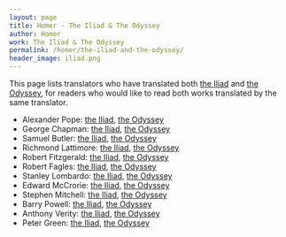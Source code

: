 ```yaml
---
layout: page
title: Homer - The Iliad & The Odyssey
author: Homer
work: The Iliad & The Odyssey
permalink: /homer/the-iliad-and-the-odyssey/
header_image: iliad.png
---
```


This page lists translators who have translated both [the Iliad](/homer/the-iliad/) and [the Odyssey](/homer/the-odyssey/), for readers who would like to read both works translated by the same translator.

* Alexander Pope: [the Iliad](/homer/the-iliad/alexander-pope), [the Odyssey](/homer/the-odyssey/alexander-pope)
* George Chapman: [the Iliad](/homer/the-iliad/george-chapman), [the Odyssey](/homer/the-odyssey/george-chapman) 
* Samuel Butler: [the Iliad](/homer/the-iliad/samuel-butler), [the Odyssey](/homer/the-odyssey/samuel-butler)
* Richmond Lattimore: [the Iliad](/homer/the-iliad/richmond-lattimore), [the Odyssey](/homer/the-odyssey/richmond-lattimore)
* Robert Fitzgerald: [the Iliad](/homer/the-iliad/robert-fitzgerald), [the Odyssey](/homer/the-odyssey/robert-fitzgerald)
* Robert Fagles: [the Iliad](/homer/the-iliad/robert-fagles), [the Odyssey](/homer/the-odyssey/robert-fagles)
* Stanley Lombardo: [the Iliad](/homer/the-iliad/stanley-lombardo), [the Odyssey](/homer/the-odyssey/stanley-lombardo)
* Edward McCrorie: [the Iliad](/homer/the-iliad/edward-mccrorie), [the Odyssey](/homer/the-odyssey/edward-mccrorie)
* Stephen Mitchell: [the Iliad](/homer/the-iliad/stephen-mitchell), [the Odyssey](/homer/the-odyssey/stephen-mitchell)
* Barry Powell: [the Iliad](/homer/the-iliad/barry-powell), [the Odyssey](/homer/the-odyssey/barry-powell)
* Anthony Verity: [the Iliad](/homer/the-iliad/anthony-verity), [the Odyssey](/homer/the-odyssey/anthony-verity)
* Peter Green: [the Iliad](/homer/the-iliad/peter-green), [the Odyssey](/homer/the-odyssey/peter-green)
